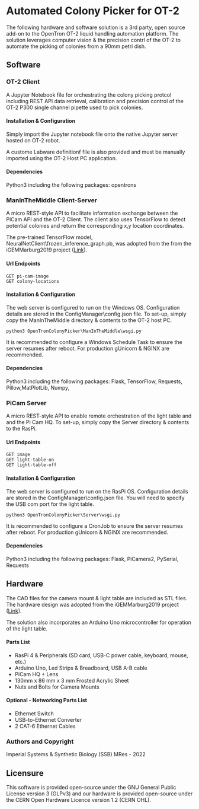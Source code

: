# Automated Colony Picker for OT-2
The following hardware and software solution is a 3rd party, open source add-on to the OpenTron OT-2 liquid handling automation platform. The solution leverages computer vision & the precision contrl of the OT-2 to automate the picking of colonies from a 90mm petri dish.  

## Software

### OT-2 Client
A Jupyter Notebook file for orchestrating the colony picking protcol including REST API data retrieval, calibration and precision control of the OT-2 P300 single channel pipette used to pick colonies. 

#### Installation & Configuration
Simply import the Jupyter notebook file onto the native Jupyter server hosted on OT-2 robot.

A custome Labware definitionf file is also provided and must be manually imported using the OT-2 Host PC application. 

#### Dependencies
Python3 including the following packages: opentrons

### ManInTheMiddle Client-Server
A micro REST-style API to facilitate information exchange between the PiCam API and the OT-2 Client. The client also uses TensorFlow to detect potential colonies and return the corresponding x,y location coordinates.  

The pre-trained TensorFlow model, NeuralNetClient\frozen_inference_graph.pb, was adopted from the from the iGEMMarburg2019 project ([Link](https://2019.igem.org/Team:Marburg)).

#### Url Endpoints 
```
GET pi-cam-image
GET colony-locations
```

#### Installation & Configuration
The web server is configured to run on the Windows OS. Configuration details are stored in the ConfigManager\config.json file. To set-up, simply copy the ManInTheMiddle directory & contents to the OT-2 host PC. 

```
python3 OpenTronColonyPicker\ManInTheMiddle\wsgi.py
```

It is recommended to configure a Windows Schedule Task to ensure the server resumes after reboot. For production gUnicorn & NGINX are recommended.

#### Dependencies
Python3 including the following packages: Flask, TensorFlow, Requests, Pillow,MatPlotLib, Numpy, 

### PiCam Server
A micro REST-style API to enable remote orchestration of the light table and and the Pi Cam HQ. To set-up, simply copy the Server directory & contents to the RasPi.  

#### Url Endpoints 
```
GET image
GET light-table-on
GET light-table-off
```

#### Installation & Configuration
The web server is configured to run on the RasPi OS. Configuration details are stored in the ConfigManager\config.json file. You will need to specify the USB com port for the light table. 

```
python3 OpenTronColonyPicker\Server\wsgi.py
```

It is recommended to configure a CronJob to ensure the server resumes after reboot. For production gUnicorn & NGINX are recommended.

#### Dependencies
Python3 including the following packages: Flask, PiCamera2, PySerial, Requests

## Hardware
The CAD files for the camera mount & light table are included as STL files. The hardware design was adopted from the iGEMMarburg2019 project ([Link](https://2019.igem.org/Team:Marburg)).

The solution also incorporates an Arduino Uno microcontroller for operation of the light table. 

#### Parts List

* RasPi 4 & Peripherals (SD card, USB-C power cable, keyboard, mouse, etc.)
* Arduino Uno, Led Strips & Breadboard, USB A-B cable
* PiCam HQ + Lens
* 130mm x 86 mm x 3 mm Frosted Acrylic Sheet
* Nuts and Bolts for Camera Mounts

#### Optional - Networking Parts List
* Ethernet Switch 
* USB-to-Ethernet Converter 
* 2 CAT-6 Ethernet Cables 

### Authors and Copyright
Imperial Systems & Synthetic Biology (SSB) MRes - 2022

## Licensure
This software is provided open-source under the GNU General Public License version 3 (GLPv3) and our hardware is provided open-source under the CERN Open Hardware Licence version 1.2 (CERN OHL).
